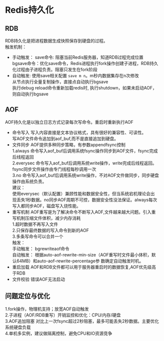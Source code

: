 # Redis持久化
## RDB
RDB持久化是把进程数据生成快照保存到硬盘的过程。 <br>
触发机制：<br>
* 手动触发：
  save命令: 阻塞当前Redis服务器，知道RDB过程完成位置<br>
  bgsave命令：优化save命令，Redis进程执行fork操作创建子进程，RDB持久化过程由子进程负责。阻塞只发生在fork阶段<br>
* 自动触发: 
  使用save相关配置 `save m n`。m秒内数据集存在n次修改<br>
  从节点执行全量复制操作，直接点自动执行bgsave<br>
  执行debug reload命令重新加载redis时,
  执行shutdown，如果未启动AOF，则自动执行bgsave
## AOF
AOF持久化是以独立日志方式记录每次写命令。重启时重新执行AOF
* 命令写入
  写入内容直接是文本协议格式，具有很好的兼容性、可读性。<br>
  写AOF文件命令追加到aof_buf,而不是直接追加到硬盘。<br>
* 文件同步
  AOF提供多种同步策略，有参数appendfsync控制<br>
  1.always 命令写入aof_buf后调用系统fsync操作同步到AOF文件，fsync完成后线程返回<br>
  2.everysec 命令写入aof_buf后调用系统write操作，write完成后线程返回。fsync同步文件操作由专门线程每秒调用一次<br>
  3.no 命令写入aof_buf后调用系统write操作，不对AOF文件做同步，同步硬盘操作由系统负责。<br>
  建议：<br>
  使用everysec（默认配置）兼顾性能和数据安全性，但当系统宕机理论会出现丢失1秒数据。no同步AOF周期不可控，数据安全性没法保证。always每次写入都同步AOF，磁盘写入烧性能。 <br>
* 重写机制
  AOF重写是为了解决命令不断写入AOF,文件越来越大问题。引入重写机制压缩文件体积，减少内存消耗<br>
  1.超时数据不再写入文件<br>
  2.只保存最终数据的写入命令到新的AOF<br>
  3.多条写命令可以合并一个<br>
  触发：<br>
  手动触发： bgrewriteaof命令<br>
  自动触发： 根据auto-aof-rewrite-min-size（AOF重写时文件最小体积，默认64MB）和auto-aof-rewrite-percentage参
数确定自动触发时机。<br>
* 重启加载
AOF和RDB文件都可以用于服务器重启时的数据恢复,AOF优先级高于RDB<br>
* 文件校验
错误AOF无法启动<br>
## 问题定位与优化
1.fork操作，物理机支持；放宽AOF自动触发<br>
2.子进程（AOF/RDB重写）开销监控和优化：CPU/内存/硬盘<br>
3.AOF追加阻塞 对比上一次fsync超过2秒阻塞，最多可能丢失2秒数据。主要优化系统硬盘负载<br>
4.单机多实例，建议做隔离控制，避免CPU和IO资源竞争<br>
